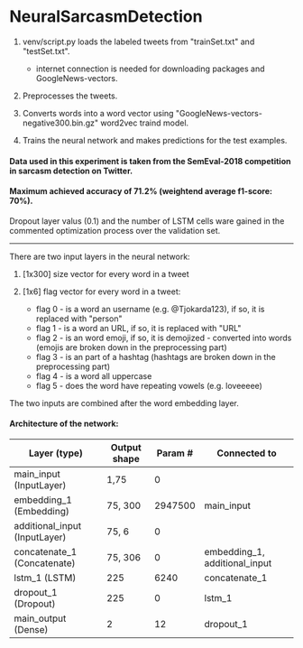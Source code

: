 # NeuralSarcasmDetection

1. venv/script.py loads the labeled tweets from "trainSet.txt" and "testSet.txt".

   * internet connection is needed for downloading packages and GoogleNews-vectors.

2. Preprocesses the tweets.

3. Converts words into a word vector using "GoogleNews-vectors-negative300.bin.gz" word2vec traind model.

4. Trains the neural network and makes predictions for the test examples.


#### Data used in this experiment is taken from the SemEval-2018 competition in sarcasm detection on Twitter.

#### Maximum achieved accuracy of 71.2% (weightend average f1-score: 70%).


Dropout layer valus (0.1) and the number of LSTM cells ware gained in the commented optimization process over the validation set.
__________________________________________________________________________________________________

There are two input layers in the neural network:

1. [1x300] size vector for every word in a tweet

2. [1x6] flag vector for every word in a tweet:
    * flag 0 - is a word an username (e.g. @Tjokarda123), if so, it is replaced with "person"
    * flag 1 - is a word an URL, if so, it is replaced with "URL"
    * flag 2 - is an word emoji, if so, it is demojized - converted into words (emojis are broken down in the preprocessing part)
    * flag 3 - is an part of a hashtag (hashtags are broken down in the preprocessing part)
    * flag 4 - is a word all uppercase
    * flag 5 - does the word have repeating vowels (e.g. loveeeee)
    
    
 The two inputs are combined after the word embedding layer.
    





#### Architecture of the network:




Layer (type)  |     Output shape     |  Param #      | Connected to  
------------- | ------------- | --------------|------------
main_input (InputLayer)  | 1,75  |       0        |
embedding_1 (Embedding)  | 75, 300  |      2947500         |main_input 
additional_input (InputLayer)  | 75, 6  |      0         |
concatenate_1 (Concatenate)  | 75, 306  |     0          |embedding_1, additional_input
lstm_1 (LSTM) | 225 | 6240|concatenate_1
dropout_1 (Dropout)   | 225 |0| lstm_1
main_output (Dense)| 2 |  12 |dropout_1


